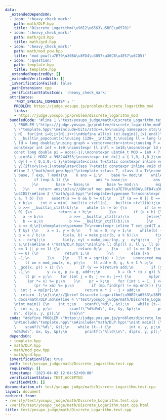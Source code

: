 ```yaml
---
data:
  _extendedDependsOn:
  - icon: ':heavy_check_mark:'
    path: math/DLP.hpp
    title: "Discrete Logarithm(\u96E2\u6563\u5BFE\u6570)"
  - icon: ':heavy_check_mark:'
    path: math/gcd.hpp
    title: math/gcd.hpp
  - icon: ':heavy_check_mark:'
    path: math/mod_pow.hpp
    title: "mod pow(\u7E70\u308A\u8FD4\u3057\u30CB\u4E57\u6CD5)"
  - icon: ':question:'
    path: template.hpp
    title: template.hpp
  _extendedRequiredBy: []
  _extendedVerifiedWith: []
  _isVerificationFailed: false
  _pathExtension: cpp
  _verificationStatusIcon: ':heavy_check_mark:'
  attributes:
    '*NOT_SPECIAL_COMMENTS*': ''
    PROBLEM: https://judge.yosupo.jp/problem/discrete_logarithm_mod
    links:
    - https://judge.yosupo.jp/problem/discrete_logarithm_mod
  bundledCode: "#line 1 \"test/yosupo_judge/math/Discrete_Logarithm.test.cpp\"\n#define\
    \ PROBLEM \"https://judge.yosupo.jp/problem/discrete_logarithm_mod\"\n#line 2\
    \ \"template.hpp\"\n#include<bits/stdc++.h>\nusing namespace std;\n#define rep(i,\
    \ N)  for(int i=0;i<(N);i++)\n#define all(x) (x).begin(),(x).end()\n#define popcount(x)\
    \ __builtin_popcount(x)\nusing i128=__int128_t;\nusing ll = long long;\nusing\
    \ ld = long double;\nusing graph = vector<vector<int>>;\nusing P = pair<int, int>;\n\
    constexpr int inf = 1e9;\nconstexpr ll infl = 1e18;\nconstexpr ld eps = 1e-6;\n\
    const long double pi = acos(-1);\nconstexpr uint64_t MOD = 1e9 + 7;\nconstexpr\
    \ uint64_t MOD2 = 998244353;\nconstexpr int dx[] = { 1,0,-1,0 };\nconstexpr int\
    \ dy[] = { 0,1,0,-1 };\ntemplate<class T>static constexpr inline void chmax(T&x,T\
    \ y){if(x<y)x=y;}\ntemplate<class T>static constexpr inline void chmin(T&x,T y){if(x>y)x=y;}\n\
    #line 2 \"math/mod_pow.hpp\"\ntemplate <class T, class U = T>\nconstexpr T mod_pow(T\
    \ base, T exp, T mod){\n    U ans = 1;\n    base %= mod;\n    while (exp) {\n\
    \        if (exp & 1) {\n            ans *= base;\n            ans %= mod;\n \
    \       }\n        base *= base;\n        base %= mod;\n        exp >>= 1;\n \
    \   }\n    return ans;\n}\n///@brief mod pow(\u7E70\u308A\u8FD4\u3057\u30CB\u4E57\
    \u6CD5)\n#line 2 \"math/gcd.hpp\"\ntemplate<typename T>\nconstexpr inline T _gcd(T\
    \ a, T b) {\n    assert(a >= 0 && b >= 0);\n    if (a == 0 || b == 0) return a\
    \ + b;\n    int d = min(__builtin_ctzll(a), __builtin_ctzll(b));\n    a >>= __builtin_ctzll(a),\
    \ b >>= __builtin_ctzll(b);\n    while (a != b) {\n        if (a == 0 || b ==\
    \ 0) {\n            return a + b;\n        }\n        if (a > b) {\n         \
    \   a -= b;\n            a >>= __builtin_ctzll(a);\n        }else{\n         \
    \   b -= a;\n            b >>= __builtin_ctzll(b);\n        }\n    }\n\n    return\
    \ a << d;\n}\ntemplate<typename T>\nconstexpr inline T ext_gcd(T a, T b, T &x,\
    \ T &y) {\n    x = 1, y = 0;\n    T nx = 0, ny = 1;\n    while(b) {\n        T\
    \ q = a / b;\n        tie(a, b) = make_pair(b, a % b);\n        tie(x, nx) = make_pair(nx,\
    \ x - nx*q);\n        tie(y, ny) = make_pair(ny, y - ny*q);\n    }\n    return\
    \ a;\n}\n#line 4 \"math/DLP.hpp\"\ninline ll dlp(ll x, ll y, ll p) {\n    if (y\
    \ == 1 || p == 1) {\n        return 0;\n    }\n    if (x == 0) {\n        if (y\
    \ == 0) {\n            return 1;\n        }\n        else {\n            return\
    \ -1;\n        }\n    }\n    ll m = sqrt(p) + 1;\n    unordered_map<ll, int> mp;\n\
    \    ll xm = mod_pow(x, m, p);\n    ll add = 0, g, k = 1 % p;\n    while ((g =\
    \ _gcd(x, p)) > 1) {\n        if (y == k)return add;\n        if (y % g)return\
    \ -1;\n        y /= g, p /= g, add++;\n        k = (k * (x / g)) % p;\n    }\n\
    \    ll pr = y;\n    for (int j = 0; j <= m; j++) {\n        mp[pr] = j;\n   \
    \     (pr *= x) %= p;\n    }\n    pr = k;\n    for (int i = 1; i <= m; i++) {\n\
    \        (pr *= xm) %= p;\n        if (mp.find(pr) != mp.end()) {\n          \
    \  int j = mp[pr];\n            return m * i - j + add;\n        }\n    }\n  \
    \  return -1;\n}\n\n///@brief Discrete Logarithm(\u96E2\u6563\u5BFE\u6570)\n///@docs\
    \ docs/math/DLP.md\n#line 4 \"test/yosupo_judge/math/Discrete_Logarithm.test.cpp\"\
    \nint main() {\n    int t;\n    scanf(\"%d\", &t);\n    while (t--) {\n      \
    \  int x, y, p;\n        scanf(\"%d%d%d\", &x, &y, &p);\n        printf(\"%lld\\\
    n\", dlp(x, y, p));\n    }\n}\n"
  code: "#define PROBLEM \"https://judge.yosupo.jp/problem/discrete_logarithm_mod\"\
    \n#include\"template.hpp\"\n#include\"math/DLP.hpp\"\nint main() {\n    int t;\n\
    \    scanf(\"%d\", &t);\n    while (t--) {\n        int x, y, p;\n        scanf(\"\
    %d%d%d\", &x, &y, &p);\n        printf(\"%lld\\n\", dlp(x, y, p));\n    }\n}"
  dependsOn:
  - template.hpp
  - math/DLP.hpp
  - math/mod_pow.hpp
  - math/gcd.hpp
  isVerificationFile: true
  path: test/yosupo_judge/math/Discrete_Logarithm.test.cpp
  requiredBy: []
  timestamp: '2023-04-02 12:04:52+09:00'
  verificationStatus: TEST_ACCEPTED
  verifiedWith: []
documentation_of: test/yosupo_judge/math/Discrete_Logarithm.test.cpp
layout: document
redirect_from:
- /verify/test/yosupo_judge/math/Discrete_Logarithm.test.cpp
- /verify/test/yosupo_judge/math/Discrete_Logarithm.test.cpp.html
title: test/yosupo_judge/math/Discrete_Logarithm.test.cpp
---
```

